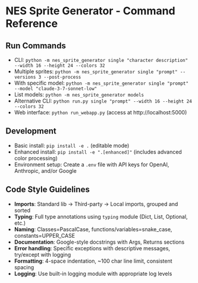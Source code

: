 # NES Sprite Generator - Command Reference

## Run Commands
- CLI: `python -m nes_sprite_generator single "character description" --width 16 --height 24 --colors 32`
- Multiple sprites: `python -m nes_sprite_generator single "prompt" --versions 3 --post-process`
- With specific model: `python -m nes_sprite_generator single "prompt" --model "claude-3-7-sonnet-low"`
- List models: `python -m nes_sprite_generator models`
- Alternative CLI: `python run.py single "prompt" --width 16 --height 24 --colors 32`
- Web interface: `python run_webapp.py` (access at http://localhost:5000)

## Development
- Basic install: `pip install -e .` (editable mode)
- Enhanced install: `pip install -e ".[enhanced]"` (includes advanced color processing)
- Environment setup: Create a `.env` file with API keys for OpenAI, Anthropic, and/or Google

## Code Style Guidelines
- **Imports**: Standard lib → Third-party → Local imports, grouped and sorted
- **Typing**: Full type annotations using `typing` module (Dict, List, Optional, etc.)
- **Naming**: Classes=PascalCase, functions/variables=snake_case, constants=UPPER_CASE
- **Documentation**: Google-style docstrings with Args, Returns sections
- **Error handling**: Specific exceptions with descriptive messages, try/except with logging
- **Formatting**: 4-space indentation, ~100 char line limit, consistent spacing
- **Logging**: Use built-in logging module with appropriate log levels